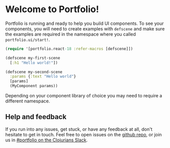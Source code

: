 # Welcome to Portfolio!

Portfolio is running and ready to help you build UI components. To see your
components, you will need to create examples with `defscene` and make sure the
examples are required in the namespace where you called `portfolio.ui/start!`.

```clj
(require '[portfolio.react-18 :refer-macros [defscene]])

(defscene my-first-scene
  [:h1 "Hello world!"])

(defscene my-second-scene
  :params {:text "Hello world"}
  [params]
  (MyComponent params))
```

Depending on your component library of choice you may need to require a
different namespace.

## Help and feedback

If you run into any issues, get stuck, or have any feedback at all, don't
hesitate to get in touch. Feel free to open issues on the [github
repo](https://github.com/cjohansen/portfolio/issues), or join us in [#portfolio
on the Clojurians Slack](https://clojurians.slack.com).
